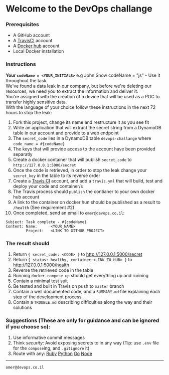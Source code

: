 # Welcome to the DevOps challange

### Prerequisites

* A GitHub account
* A [TravisCI](https://docs.travis-ci.com) account 
* A [Docker hub](https://hub.docker.com) account
* Local Docker installation


### Instructions

**Your `codeName = <YOUR_INITIALS>`** e.g John Snow codeName = "js" - Use it throughout the task.  
We've found a data leak in our company, but before we're deleting our resources, we need you to extract the information and deliver it.  
You're assigned with the creation of a device that will be used as a POC to transfer highly sensitive data.  
With the language of your choice follow these instructions in the next 72 hours to stop the leak:  

1. Fork this project, change its name and restructure it as you see fit
2. Write an application that will extract the secret string from a DynamoDB table in our account and provide to a web endpoint
3. The `secret_code` lies in a DynamoDB table `devops-challange` where `code_name = #{codeName}` 
4. The keys that will provide access to the account have been provided separatly 
5. Create a docker container that will publish `secret_code` to `http://127.0.0.1:5000/secret`
6. Once the code is retrieved, in order to stop the leak change your `secret_key` in the table to its reverse order
7. Create a [Travis CI](https://travis-ci.org/) account, and add a `travis.yml` that will build, test and deploy your code and container/s
8. The Travis process should `publish` the contianer to your own docker hub account
9. A link to the container on docker hun should be published as a result to `/health` (See requirement #2)
10. Once completed, send an email to `omer@devops.co.il`:
```
Subject: Task complete - #{codeName}
Content: Name:      <YOUR_NAME>
         Project:   <LINK TO GITHUB PROJECT>
```


### The result should

1. Return `{ secret_code: <CODE> }` to http://127.0.0.1:5000/secret
2. Return `{ status: healthy, container:<LINK_TO_HUB> }` to http://127.0.0.1:5000/health
3. Reverse the retrieved code in the table
4. Running `docker-compose up` should get everything up and running
5. Contain a minimal test suit
6. Be tested and built in Travis on push to `master` branch
7. Contain a well documented code, and a `SUMMARY.md` file explaining each step of the development process
8. Contain a `TROUBLE.md` describing difficulties along the way and their solutions


### Suggestions (These are only for guidance and can be ignored if you choose so):

1. Use informative commit messages
2. Think *security*: Avoid exposing secrets to in any way (Tip: use `.env` file for the `compose`ing, and `.gitignore` it)
3. Route with any: [Ruby](https://github.com/sinatra/sinatra) [Python](http://flask.pocoo.org/) [Go](https://golang.org/pkg/net/http/) [Node](https://www.npmjs.com/package/http-server)
---

```
omer@devops.co.il
```
